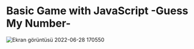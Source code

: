 # Basic Game with JavaScript  -Guess My Number-


![Ekran görüntüsü 2022-06-28 170550](https://user-images.githubusercontent.com/94050348/176199185-92e8ea39-1ce2-4bf4-991d-f809bd147b49.png)
